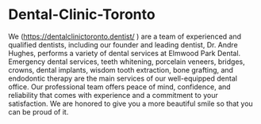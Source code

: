 # Dental-Clinic-Toronto
We (https://dentalclinictoronto.dentist/ ) are a team of experienced and qualified dentists, including our founder and leading dentist, Dr. Andre Hughes, performs a variety of dental services at Elmwood Park Dental. Emergency dental services, teeth whitening, porcelain veneers, bridges, crowns, dental implants, wisdom tooth extraction, bone grafting, and endodontic therapy are the main services of our well-equipped dental office. Our professional team offers peace of mind, confidence, and reliability that comes with experience and a commitment to your satisfaction. We are honored to give you a more beautiful smile so that you can be proud of it.
